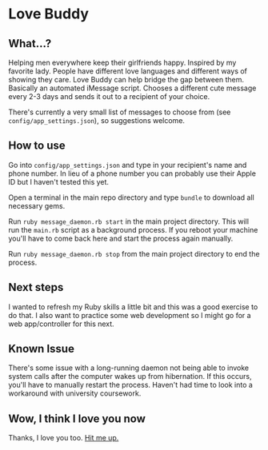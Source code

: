 # Love Buddy

## What...?
Helping men everywhere keep their girlfriends happy. Inspired by my favorite lady.
People have different love languages and different ways of showing they care.
Love Buddy can help bridge the gap between them. Basically an automated iMessage script. Chooses a different cute message every 2-3 days and sends it out to a recipient of your choice.

There's currently a very small list of messages to choose from (see `config/app_settings.json`), so suggestions welcome.

## How to use
Go into `config/app_settings.json` and type in your recipient's name and phone number. In lieu of a phone number you can probably use their Apple ID but I haven't tested this yet.

Open a terminal in the main repo directory and type `bundle` to download all necessary gems.

Run `ruby message_daemon.rb start` in the main project directory. This will run the `main.rb` script as a background process. If you reboot your machine you'll have to come back here and start the process again manually.

Run `ruby message_daemon.rb stop` from the main project directory to end the process.

## Next steps
I wanted to refresh my Ruby skills a little bit and this was a good exercise to do that. I also want to practice some web development so I might go for a web app/controller for this next.

## Known Issue
There's some issue with a long-running daemon not being able to invoke system calls after the computer wakes up from hibernation. If this occurs, you'll have to manually restart the process. Haven't had time to look into a workaround with university coursework.

## Wow, I think I love you now
Thanks, I love you too. [Hit me up.](https://narula.xyz/)
